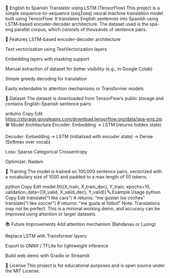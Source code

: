 🧠 English to Spanish Translator using LSTM (TensorFlow)
This project is a simple sequence-to-sequence (seq2seq) neural machine translation model built using TensorFlow. It translates English sentences into Spanish using LSTM-based encoder-decoder architecture. The dataset used is the spa-eng parallel corpus, which consists of thousands of sentence pairs.

🚀 Features
LSTM-based encoder-decoder architecture

Text vectorization using TextVectorization layers

Embedding layers with masking support

Manual extraction of dataset for better visibility (e.g., in Google Colab)

Simple greedy decoding for translation

Easily extendable to attention mechanisms or Transformer models

📁 Dataset
The dataset is downloaded from TensorFlow’s public storage and contains English-Spanish sentence pairs:

arduino
Copy
Edit
https://storage.googleapis.com/download.tensorflow.org/data/spa-eng.zip
🛠️ Model Architecture
Encoder: Embedding → LSTM (returns hidden state)

Decoder: Embedding → LSTM (initialized with encoder state) → Dense (Softmax over vocab)

Loss: Sparse Categorical Crossentropy

Optimizer: Nadam

🧪 Training
The model is trained on 100,000 sentence pairs, vectorized with a vocabulary size of 1000 and padded to a max length of 50 tokens.

python
Copy
Edit
model.fit((X_train, X_train_dec), Y_train, epochs=10,
          validation_data=((X_valid, X_valid_dec), Y_valid))
🔤 Example Usage
python
Copy
Edit
translate("I like cars")     # returns: "me gustan los coches"
translate("I like soccer")   # returns: "me gusta el fútbol"
Note: Translations may not be perfect. This is a minimal working demo, and accuracy can be improved using attention or larger datasets.

📚 Future Improvements
Add attention mechanism (Bahdanau or Luong)

Replace LSTM with Transformer layers

Export to ONNX / TFLite for lightweight inference

Build web demo with Gradio or Streamlit

📄 License
This project is for educational purposes and is open source under the MIT License.

